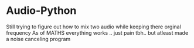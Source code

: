 # Audio-Python
Still trying to figure out how to mix two audio while keeping there orginal frequency
As of MATHS everything works .. just pain tbh.. but atleast made a noise canceling program 
